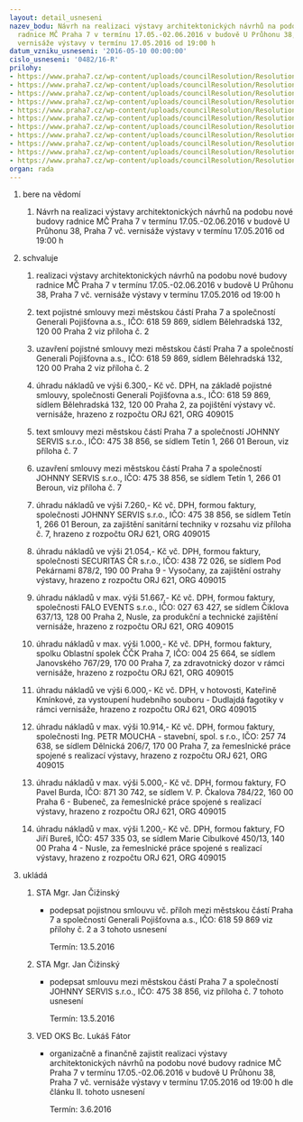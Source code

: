 ```yaml
---
layout: detail_usneseni
nazev_bodu: Návrh na realizaci výstavy architektonických návrhů na podobu nové budovy
  radnice MČ Praha 7 v termínu 17.05.-02.06.2016 v budově U Průhonu 38, Praha 7 vč.
  vernisáže výstavy v termínu 17.05.2016 od 19:00 h
datum_vzniku_usneseni: '2016-05-10 00:00:00'
cislo_usneseni: '0482/16-R'
prilohy:
- https://www.praha7.cz/wp-content/uploads/councilResolution/Resolutions/27972/export/D_Vystava_nova_radnice~57402.doc
- https://www.praha7.cz/wp-content/uploads/councilResolution/Resolutions/27972/export/PS_Generali_Vystavaradnice~57401.pdf
- https://www.praha7.cz/wp-content/uploads/councilResolution/Resolutions/27972/export/PS_Generali_Vystavaradnice_dotaznik~57400.pdf
- https://www.praha7.cz/wp-content/uploads/councilResolution/Resolutions/27972/export/VPPO2014_01_Generali_PIM_Kolotoc~57399.pdf
- https://www.praha7.cz/wp-content/uploads/councilResolution/Resolutions/27972/export/ZPPO2014_02_Generali_PIM_Kolotoc~57398.pdf
- https://www.praha7.cz/wp-content/uploads/councilResolution/Resolutions/27972/export/OR_Generali_Kolotoc~57397.pdf
- https://www.praha7.cz/wp-content/uploads/councilResolution/Resolutions/27972/export/JS_2016_T_02550_HS~57396.pdf
- https://www.praha7.cz/wp-content/uploads/councilResolution/Resolutions/27972/export/JS_2016_T_02550_HS_VOP~57395.pdf
- https://www.praha7.cz/wp-content/uploads/councilResolution/Resolutions/27972/export/OR_Johnnyservice_Vystavaradnice~57394.pdf
- https://www.praha7.cz/wp-content/uploads/councilResolution/Resolutions/27972/export/Zapis_5_jednani_KK_ze_dne_02_05_2016~57393.pdf
- https://www.praha7.cz/wp-content/uploads/councilResolution/Resolutions/27972/export/export~298725.pdf
organ: rada
---
```

<OL class=urzList_view id=urzList>
<LI class=urzClass1><SPAN name="1">bere na vědomí</SPAN> 
<OL class=urzOlClass>
<LI class=urzClass2 style="TEXT-ALIGN: left"><SPAN>
<P>Návrh na realizaci výstavy architektonických návrhů na podobu nové budovy radnice MČ Praha 7 v termínu 17.05.-02.06.2016 v budově U Průhonu 38, Praha 7 vč. vernisáže výstavy v termínu 17.05.2016 od 19:00 h</P></SPAN></LI></OL></LI>
<LI class=urzClass1><SPAN name="24">schvaluje</SPAN> 
<OL class=urzOlClass>
<LI class=urzClass2 style="TEXT-ALIGN: left"><SPAN>
<P>realizaci výstavy architektonických návrhů na podobu nové budovy radnice MČ Praha 7 v termínu 17.05.-02.06.2016 v budově U Průhonu 38, Praha 7&nbsp;vč. vernisáže výstavy v termínu 17.05.2016 od 19:00 h</P></SPAN></LI>
<LI class=urzClass2 style="TEXT-ALIGN: left"><SPAN>
<P>text pojistné smlouvy mezi městskou částí Praha 7 a společností Generali Pojišťovna a.s., IČO: 618 59 869, sídlem Bělehradská 132, 120 00 Praha 2 viz příloha č. 2</P></SPAN></LI>
<LI class=urzClass2 style="TEXT-ALIGN: left"><SPAN>
<P>uzavření pojistné smlouvy mezi městskou částí Praha 7 a společností Generali Pojišťovna a.s., IČO: 618 59 869, sídlem Bělehradská 132, 120 00 Praha 2 viz příloha č. 2</P></SPAN></LI>
<LI class=urzClass2 style="TEXT-ALIGN: left"><SPAN>
<P>úhradu nákladů ve výši 6.300,- Kč vč. DPH, na základě pojistné smlouvy, společnosti Generali Pojišťovna a.s., IČO: 618 59 869, sídlem Bělehradská 132, 120 00 Praha 2, za pojištění výstavy vč. vernisáže, hrazeno z rozpočtu ORJ 621, ORG 409015</P></SPAN></LI>
<LI class=urzClass2 style="TEXT-ALIGN: left"><SPAN>
<P>text smlouvy mezi městskou částí Praha 7 a společností JOHNNY SERVIS s.r.o., IČO: 475 38 856, se sídlem Tetín 1, 266 01 Beroun,&nbsp;viz příloha č. 7</P></SPAN></LI>
<LI class=urzClass2 style="TEXT-ALIGN: left"><SPAN>
<P>uzavření smlouvy mezi městskou částí Praha 7 a společností JOHNNY SERVIS s.r.o., IČO: 475 38 856, se sídlem Tetín 1, 266 01 Beroun, viz příloha č. 7</P></SPAN></LI>
<LI class=urzClass2 style="TEXT-ALIGN: left"><SPAN>
<P>úhradu nákladů ve výši 7.260,- Kč vč. DPH, formou faktury, společnosti JOHNNY SERVIS s.r.o., IČO: 475 38 856, se sídlem Tetín 1, 266 01 Beroun, za zajištění sanitární techniky v rozsahu viz příloha č. 7, hrazeno z rozpočtu ORJ 621, ORG 409015</P></SPAN></LI>
<LI class=urzClass2 style="TEXT-ALIGN: left"><SPAN>
<P>úhradu nákladů ve výši 21.054,- Kč vč. DPH, formou faktury, společnosti SECURITAS ČR s.r.o., IČO: 438 72 026, se sídlem Pod Pekárnami 878/2, 190 00 Praha 9 - Vysočany, za zajištění ostrahy výstavy, hrazeno z rozpočtu ORJ 621, ORG 409015</P></SPAN></LI>
<LI class=urzClass2 style="TEXT-ALIGN: left"><SPAN>
<P>úhradu nákladů v max. výši 51.667,- Kč vč. DPH, formou faktury, společnosti FALO EVENTS s.r.o., IČO: 027 63 427, se sídlem Čiklova 637/13, 128 00 Praha 2, Nusle, za produkční a technické zajištění vernisáže, hrazeno z rozpočtu ORJ 621, ORG 409015</P></SPAN></LI>
<LI class=urzClass2 style="TEXT-ALIGN: left"><SPAN>
<P>úhradu nákladů v max. výši 1.000,- Kč vč. DPH, formou faktury, spolku Oblastní spolek ČČK Praha 7, IČO: 004 25 664, se sídlem Janovského 767/29, 170 00 Praha 7, za zdravotnický dozor v rámci vernisáže, hrazeno z rozpočtu ORJ 621, ORG 409015</P></SPAN></LI>
<LI class=urzClass2 style="TEXT-ALIGN: left"><SPAN>
<P>úhradu nákladů ve výši 6.000,- Kč vč. DPH, v hotovosti, Kateřině Kmínkové, za vystoupení hudebního souboru - Dudlajdá fagotiky v rámci vernisáže, hrazeno z rozpočtu ORJ 621, ORG 409015</P></SPAN></LI>
<LI class=urzClass2 style="TEXT-ALIGN: left"><SPAN>
<P>úhradu nákladů v max. výši 10.914,- Kč vč. DPH, formou faktury, společnosti Ing. PETR MOUCHA - stavební, spol. s r.o., IČO: 257 74 638, se sídlem Dělnická 206/7, 170 00 Praha 7, za řemeslnické práce spojené s realizací výstavy, hrazeno z rozpočtu ORJ 621, ORG 409015</P></SPAN></LI>
<LI class=urzClass2 style="TEXT-ALIGN: left"><SPAN>
<P>úhradu nákladů v max. výši 5.000,- Kč vč. DPH, formou faktury, FO Pavel Burda, IČO: 871 30 742, se sídlem V. P. Čkalova 784/22, 160 00 Praha 6 - Bubeneč, za řemeslnické práce spojené s realizací výstavy, hrazeno z rozpočtu ORJ 621, ORG 409015</P></SPAN></LI>
<LI class=urzClass2 style="TEXT-ALIGN: left"><SPAN>
<P>úhradu nákladů v max. výši 1.200,- Kč vč. DPH, formou faktury, FO Jiří Bureš, IČO: 457 335 03, se sídlem Marie Cibulkové 450/13, 140 00 Praha 4 - Nusle, za řemeslnické práce spojené s realizací výstavy, hrazeno z rozpočtu ORJ 621, ORG 409015</P></SPAN></LI></OL></LI>
<LI class=urzClass1 id=urzUkoly><SPAN name="1">ukládá</SPAN>
<OL class=urzOlClass>
<LI class=urzClass2><SPAN>
<P>STA Mgr. Jan Čižinský</P></SPAN>
<UL class=urzUlClass>
<LI class=urzClass3><SPAN>
<P>podepsat pojistnou smlouvu vč. příloh mezi městskou částí Praha 7 a společností Generali Pojišťovna a.s., IČO: 618 59 869 viz přílohy č. 2 a 3 tohoto usnesení</P></SPAN><SPAN class=urzUkolTermin>Termín:&nbsp;13.5.2016</SPAN></LI></UL></LI>
<LI class=urzClass2><SPAN>
<P>STA Mgr. Jan Čižinský</P></SPAN>
<UL class=urzUlClass>
<LI class=urzClass3><SPAN>
<P>podepsat smlouvu mezi městskou částí Praha 7 a společností JOHNNY SERVIS s.r.o., IČO: 475 38 856, viz příloha č. 7 tohoto usnesení</P></SPAN><SPAN class=urzUkolTermin>Termín:&nbsp;13.5.2016</SPAN></LI></UL></LI>
<LI class=urzClass2><SPAN>
<P>VED OKS Bc. Lukáš Fátor</P></SPAN>
<UL class=urzUlClass>
<LI class=urzClass3><SPAN>
<P>organizačně a finančně zajistit realizaci výstavy architektonických návrhů na podobu nové budovy radnice MČ Praha 7 v termínu 17.05.-02.06.2016 v budově U Průhonu 38, Praha 7 vč. vernisáže výstavy v termínu 17.05.2016 od 19:00 h dle článku II. tohoto usnesení</P></SPAN><SPAN class=urzUkolTermin>Termín:&nbsp;3.6.2016</SPAN></LI></UL></LI></OL></LI></OL>